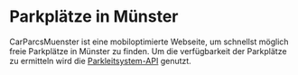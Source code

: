 Parkplätze in Münster
=====================

CarParcsMuenster ist eine mobiloptimierte Webseite, um schnellst möglich freie Parkplätze in Münster zu finden. Um die verfügbarkeit der Parkplätze zu ermitteln wird die [Parkleitsystem-API](https://github.com/codeformuenster/parkleitsystem-api) genutzt.